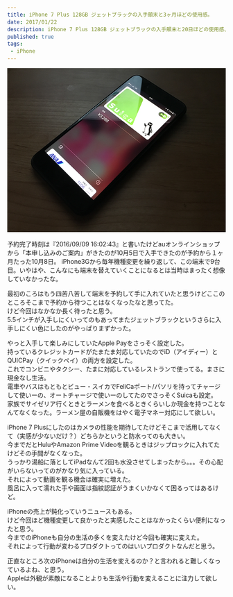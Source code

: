 ```yaml
---
title: iPhone 7 Plus 128GB ジェットブラックの入手顛末と3ヶ月ほどの使用感。
date: 2017/01/22
description: iPhone 7 Plus 128GB ジェットブラックの入手顛末と20日ほどの使用感、特にApple Payによって何が良くなったかなど。
published: true
tags: 
 - iPhone
---
```


<img src="/images/photos/30572558802_c856cc549e_o.png" width="640" alt="">

予約完了時刻は『2016/09/09 16:02:43』と書いたけどauオンラインショップから「本申し込みのご案内」がきたのが10月5日で入手できたのが予約から１ヶ月たった10月8日。
iPhone3Gから毎年機種変更を繰り返して、この端末で9台目。いやはや、こんなにも端末を替えていくことになるとは当時はまったく想像していなかったな。  

<!-- more -->

最初のころはもう四苦八苦して端末を予約して手に入れていたと思うけどここのところそこまで予約から待つことはなくなったなと思ってた。  
けど今回はなかなか長く待ったと思う。  
5.5インチが入手しにくいってのもあってまたジェットブラックというさらに入手しにくい色にしたのがやっぱりまずかった。

やっと入手して楽しみにしていたApple Payをさっそく設定した。  
持っているクレジットカードがたまたま対応していたのでiD（アイディー）とQUICPay（クイックペイ）の両方を設定した。  
これでコンビニやタクシー、たまに対応しているレストランで使ってる。まさに現金なし生活。  
電車やバスはもともとビュー・スイカでFeliCaポート/パソリを持ってチャージして使いーの、オートチャージで使いーのしてたのでさっそくSuicaも設定。  
家族でサイゼリア行くときとラーメンを食べるときくらいしか現金を持つことなんてなくなった。ラーメン屋の自販機をはやく電子マネー対応にして欲しい。

iPhone 7 Plusにしたのはカメラの性能を期待してたけどそこまで活用してなくて（実感が少ないだけ？）どちらかというと防水ってのも大きい。  
今までだとHuluやAmazon Prime Videoを観るときはジップロックに入れてたけどその手間がなくなった。  
うっかり湯船に落としてiPadなんて2回も水没させてしまったから。。。その心配がいらないってのがかなり気に入っている。  
それによって動画を観る機会は確実に増えた。  
風呂に入って濡れた手や画面は指紋認証がうまくいかなくて困るってはあるけど。  

iPhoneの売上が鈍化っていうニュースもある。  
けど今回ほど機種変更して良かったと実感したことはなかったくらい便利になったと思う。  
今までのiPhoneも自分の生活の多くを変えたけど今回も確実に変えた。  
それによって行動が変わるプロダクトってのはいいプロダクトなんだと思う。

正直なところ次のiPhoneは自分の生活を変えるのか？と言われると難しくなっているよね、と思う。  
Appleは外観が素敵になることよりも生活や行動を変えることに注力して欲しい。
